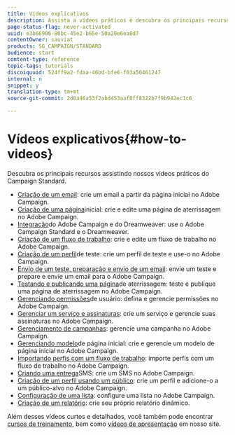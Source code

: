 ```yaml
---
title: Vídeos explicativos
description: Assista a vídeos práticos e descubra os principais recursos do Adobe Campaign.
page-status-flag: never-activated
uuid: e3b66906-80bc-45e2-b65e-50a20e6ea0d7
contentOwner: sauviat
products: SG_CAMPAIGN/STANDARD
audience: start
content-type: reference
topic-tags: tutorials
discoiquuid: 524ff9a2-fdaa-46bd-bfe6-f03a50461247
internal: n
snippet: y
translation-type: tm+mt
source-git-commit: 2d8a46a53f2abd453aaf0ff8322b7f9b942ec1c6

---
```



# Vídeos explicativos{#how-to-videos}

Descubra os principais recursos assistindo nossos vídeos [](https://docs.adobe.com/content/help/en/campaign-learn/campaign-standard-tutorials/overview.html)práticos do Campaign Standard.

* [Criação de um email](https://video.tv.adobe.com/v/23721?captions=por_br): crie um email a partir da página inicial no Adobe Campaign.
* [Criação de uma página](https://video.tv.adobe.com/v/24093?captions=por_br)inicial: crie e edite uma página de aterrissagem no Adobe Campaign.
* [Integração](https://video.tv.adobe.com/v/23121?captions=por_br)do Adobe Campaign e do Dreamweaver: use o Adobe Campaign Standard e o Dreamweaver.
* [Criação de um fluxo de trabalho](https://video.tv.adobe.com/v/23937?captions=por_br): crie e edite um fluxo de trabalho no Adobe Campaign.
* [Criação de um perfil](https://video.tv.adobe.com/v/24094?captions=por_br)de teste: crie um perfil de teste e use-o no Adobe Campaign.
* [Envio de um teste, preparação e envio de um email](https://video.tv.adobe.com/v/24013/?captions=por_br): envie um teste e prepare e envie um email para o Adobe Campaign.
* [Testando e publicando uma página](https://video.tv.adobe.com/v/24092?captions=por_br)de aterrissagem: teste e publique uma página de aterrissagem no Adobe Campaign.
* [Gerenciando permissões](https://video.tv.adobe.com/v/24671?captions=por_br)de usuário: defina e gerencie permissões no Adobe Campaign.
* [Gerenciar um serviço e assinaturas](https://video.tv.adobe.com/v/24673?captions=por_br): crie um serviço e gerencie suas assinaturas no Adobe Campaign.
* [Gerenciamento de campanhas](https://video.tv.adobe.com/v/24672?captions=por_br): gerencie uma campanha no Adobe Campaign.
* [Gerenciando modelo](https://video.tv.adobe.com/v/25200?captions=por_br)de página inicial: crie e gerencie um modelo de página inicial no Adobe Campaign.
* [Importando perfis com um fluxo de trabalho](https://video.tv.adobe.com/v/24993?captions=por_br): importe perfis com um fluxo de trabalho no Adobe Campaign.
* [Criando uma entrega](https://video.tv.adobe.com/v/25265?captions=por_br)SMS: crie um SMS no Adobe Campaign.
* [Criação de um perfil usando um público](https://video.tv.adobe.com/v/18463?captions=por_br): crie um perfil e adicione-o a um público-alvo no Adobe Campaign.
* [Configuração de uma lista](https://video.tv.adobe.com/v/25288?captions=por_br): configure uma lista no Adobe Campaign.
* [Criação de um relatório](https://video.tv.adobe.com/v/25264?captions=por_br): crie seu próprio relatório dinâmico.

Além desses vídeos curtos e detalhados, você também pode encontrar [cursos de treinamento](https://training.adobe.com/training/courses.html), bem como [vídeos de apresentação](http://www.adobe.com/training/video.html) em nosso site.
